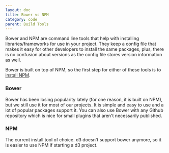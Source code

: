 ```yaml
---
layout: doc
title: Bower vs NPM
category: code
parent: Build Tools
---
```


Bower and NPM are command line tools that help with installing libraries/frameworks for use in your project. They keep a config file that makes it easy for other developers to install the same packages, plus, there is no confusion about versions as the config file stores version information as well.

Bower is built on top of NPM, so the first step for either of these tools is to [install NPM](http://blog.npmjs.org/post/85484771375/how-to-install-npm).

### Bower

Bower has been losing popularity lately (for one reason, it is built on NPM), but we still use it for most of our projects. It is simple and easy to use and a lot of popular packages support it. You can also use Bower with any Github repository which is nice for small plugins that aren't necessarily published.

### NPM

The current install tool of choice. d3 doesn't support bower anymore, so it is easier to use NPM if starting a d3 project.
